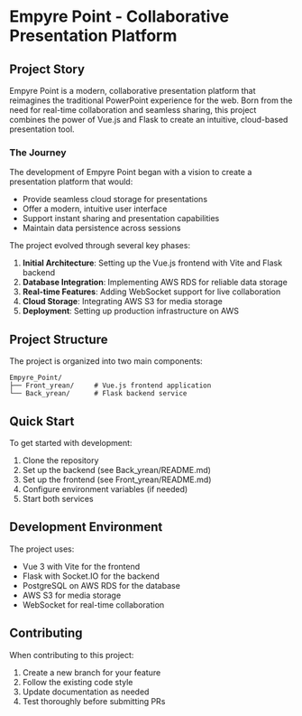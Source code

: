 # Empyre Point - Collaborative Presentation Platform

## Project Story

Empyre Point is a modern, collaborative presentation platform that reimagines the traditional PowerPoint experience for the web. Born from the need for real-time collaboration and seamless sharing, this project combines the power of Vue.js and Flask to create an intuitive, cloud-based presentation tool.

### The Journey

The development of Empyre Point began with a vision to create a presentation platform that would:
- Provide seamless cloud storage for presentations
- Offer a modern, intuitive user interface
- Support instant sharing and presentation capabilities
- Maintain data persistence across sessions

The project evolved through several key phases:
1. **Initial Architecture**: Setting up the Vue.js frontend with Vite and Flask backend
2. **Database Integration**: Implementing AWS RDS for reliable data storage
3. **Real-time Features**: Adding WebSocket support for live collaboration
4. **Cloud Storage**: Integrating AWS S3 for media storage
5. **Deployment**: Setting up production infrastructure on AWS

## Project Structure

The project is organized into two main components:

```
Empyre_Point/
├── Front_yrean/     # Vue.js frontend application
└── Back_yrean/      # Flask backend service
```

## Quick Start

To get started with development:

1. Clone the repository
2. Set up the backend (see Back_yrean/README.md)
3. Set up the frontend (see Front_yrean/README.md)
4. Configure environment variables (if needed)
5. Start both services

## Development Environment

The project uses:
- Vue 3 with Vite for the frontend
- Flask with Socket.IO for the backend
- PostgreSQL on AWS RDS for the database
- AWS S3 for media storage
- WebSocket for real-time collaboration

## Contributing

When contributing to this project:
1. Create a new branch for your feature
2. Follow the existing code style
3. Update documentation as needed
4. Test thoroughly before submitting PRs 